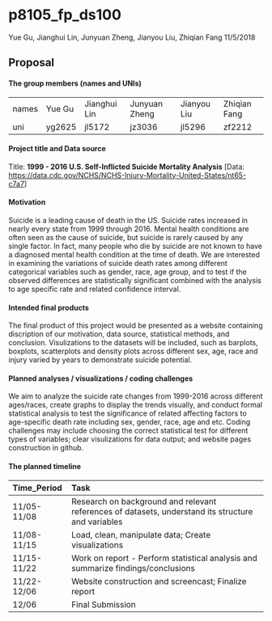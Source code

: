 p8105\_fp\_ds100
================
Yue Gu, Jianghui Lin, Junyuan Zheng, Jianyou Liu, Zhiqian Fang
11/5/2018

Proposal
--------

#### The group members (names and UNIs)

|       |        |              |               |             |              |
|:------|:-------|:-------------|:--------------|:------------|:-------------|
| names | Yue Gu | Jianghui Lin | Junyuan Zheng | Jianyou Liu | Zhiqian Fang |
| uni   | yg2625 | jl5172       | jz3036        | jl5296      | zf2212       |

#### Project title and Data source

Title: **1999 - 2016 U.S. Self-Inflicted Suicide Mortality Analysis**
\[Data: <https://data.cdc.gov/NCHS/NCHS-Injury-Mortality-United-States/nt65-c7a7>\]

#### Motivation

Suicide is a leading cause of death in the US. Suicide rates increased in nearly every state from 1999 through 2016. Mental health conditions are often seen as the cause of suicide, but suicide is rarely caused by any single factor. In fact, many people who die by suicide are not known to have a diagnosed mental health condition at the time of death. We are interested in examining the variations of suicide death rates among different categorical variables such as gender, race, age group, and to test if the observed differences are statistically significant combined with the analysis to age specific rate and related confidence interval.

#### Intended final products

The final product of this project would be presented as a website containing discription of our motivation, data source, statistical methods, and conclusion. Visulizations to the datasets will be included, such as barplots, boxplots, scatterplots and density plots across different sex, age, race and injury varied by years to demonstrate suicide potential.

#### Planned analyses / visualizations / coding challenges

We aim to analyze the suicide rate changes from 1999-2016 across different ages/races, create graphs to display the trends visually, and conduct formal statistical analysis to test the significance of related affecting factors to age-specific death rate including sex, gender, race, age and etc. Coding challenges may include choosing the correct statistical test for different types of variables; clear visulizations for data output; and website pages construction in github.

#### The planned timeline

| Time\_Period | Task                                                                                               |
|:-------------|:---------------------------------------------------------------------------------------------------|
| 11/05-11/08  | Research on background and relevant references of datasets, understand its structure and variables |
| 11/08-11/15  | Load, clean, manipulate data; Create visualizations                                                |
| 11/15-11/22  | Work on report - Perform statistical analysis and summarize findings/conclusions                   |
| 11/22-12/06  | Website construction and screencast; Finalize report                                               |
| 12/06        | Final Submission                                                                                   |
